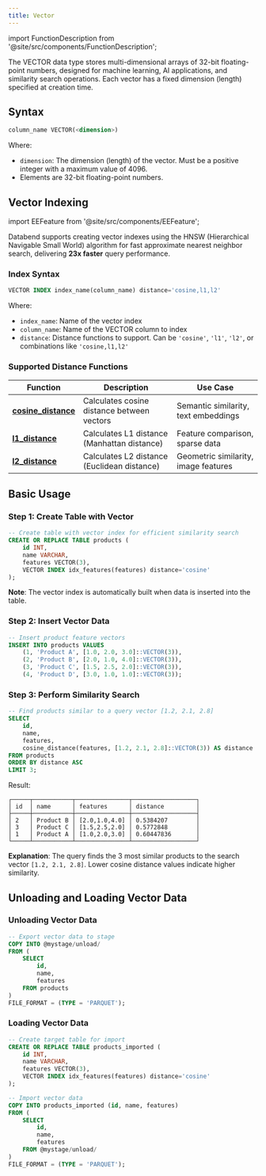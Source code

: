 ```yaml
---
title: Vector
---
```


import FunctionDescription from '@site/src/components/FunctionDescription';
<FunctionDescription description="Introduced or updated: v1.2.777"/>



The VECTOR data type stores multi-dimensional arrays of 32-bit floating-point numbers, designed for machine learning, AI applications, and similarity search operations. Each vector has a fixed dimension (length) specified at creation time.

## Syntax

```sql
column_name VECTOR(<dimension>)
```

Where:
- `dimension`: The dimension (length) of the vector. Must be a positive integer with a maximum value of 4096.
- Elements are 32-bit floating-point numbers.

## Vector Indexing

import EEFeature from '@site/src/components/EEFeature';

<EEFeature featureName='VECTOR INDEX'/>

Databend supports creating vector indexes using the HNSW (Hierarchical Navigable Small World) algorithm for fast approximate nearest neighbor search, delivering **23x faster** query performance.

### Index Syntax

```sql
VECTOR INDEX index_name(column_name) distance='cosine,l1,l2'
```

Where:
- `index_name`: Name of the vector index
- `column_name`: Name of the VECTOR column to index
- `distance`: Distance functions to support. Can be `'cosine'`, `'l1'`, `'l2'`, or combinations like `'cosine,l1,l2'`


### Supported Distance Functions

| Function | Description | Use Case |
|----------|-------------|----------|
| **[cosine_distance](/sql/sql-functions/vector-distance-functions/vector-cosine-distance)** | Calculates cosine distance between vectors | Semantic similarity, text embeddings |
| **[l1_distance](/sql/sql-functions/vector-distance-functions/vector-l1-distance)** | Calculates L1 distance (Manhattan distance) | Feature comparison, sparse data |
| **[l2_distance](/sql/sql-functions/vector-distance-functions/vector-l2-distance)** | Calculates L2 distance (Euclidean distance) | Geometric similarity, image features |

## Basic Usage

### Step 1: Create Table with Vector

```sql
-- Create table with vector index for efficient similarity search
CREATE OR REPLACE TABLE products (
    id INT,
    name VARCHAR,
    features VECTOR(3),
    VECTOR INDEX idx_features(features) distance='cosine'
);
```

**Note**: The vector index is automatically built when data is inserted into the table.

### Step 2: Insert Vector Data

```sql
-- Insert product feature vectors
INSERT INTO products VALUES 
    (1, 'Product A', [1.0, 2.0, 3.0]::VECTOR(3)),
    (2, 'Product B', [2.0, 1.0, 4.0]::VECTOR(3)),
    (3, 'Product C', [1.5, 2.5, 2.0]::VECTOR(3)),
    (4, 'Product D', [3.0, 1.0, 1.0]::VECTOR(3));
```

### Step 3: Perform Similarity Search

```sql
-- Find products similar to a query vector [1.2, 2.1, 2.8]
SELECT 
    id,
    name,
    features,
    cosine_distance(features, [1.2, 2.1, 2.8]::VECTOR(3)) AS distance
FROM products
ORDER BY distance ASC
LIMIT 3;
```

Result:
```
┌─────┬───────────┬───────────────┬──────────────────┐
│ id  │ name      │ features      │ distance         │
├─────┼───────────┼───────────────┼──────────────────┤
│ 2   │ Product B │ [2.0,1.0,4.0] │ 0.5384207        │
│ 3   │ Product C │ [1.5,2.5,2.0] │ 0.5772848        │
│ 1   │ Product A │ [1.0,2.0,3.0] │ 0.60447836       │
└─────┴───────────┴───────────────┴──────────────────┘
```

**Explanation**: The query finds the 3 most similar products to the search vector `[1.2, 2.1, 2.8]`. Lower cosine distance values indicate higher similarity.

## Unloading and Loading Vector Data

### Unloading Vector Data

```sql
-- Export vector data to stage
COPY INTO @mystage/unload/
FROM (
    SELECT 
        id,
        name,
        features
    FROM products
)
FILE_FORMAT = (TYPE = 'PARQUET');
```

### Loading Vector Data

```sql
-- Create target table for import
CREATE OR REPLACE TABLE products_imported (
    id INT,
    name VARCHAR,
    features VECTOR(3),
    VECTOR INDEX idx_features(features) distance='cosine'
);

-- Import vector data
COPY INTO products_imported (id, name, features)
FROM (
    SELECT 
        id,
        name,
        features
    FROM @mystage/unload/
)
FILE_FORMAT = (TYPE = 'PARQUET');
```
